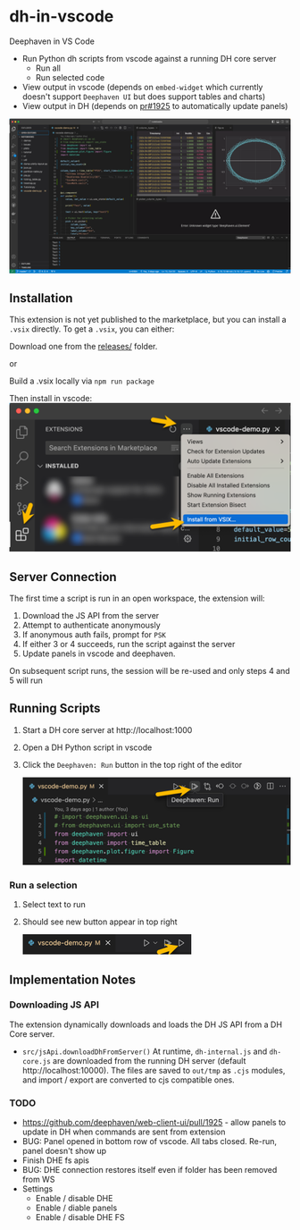 # dh-in-vscode

Deephaven in VS Code

- Run Python dh scripts from vscode against a running DH core server
  - Run all
  - Run selected code
- View output in vscode (depends on `embed-widget` which currently doesn't support `Deephaven UI` but does support tables and charts)
- View output in DH (depends on [pr#1925](https://github.com/deephaven/web-client-ui/pull/1925) to automatically update panels)

![Deephaven in VS Code Extension](docs/extension.png)

## Installation

This extension is not yet published to the marketplace, but you can install a `.vsix` directly. To get a `.vsix`, you can either:

Download one from the [releases/](releases/) folder.

or

Build a .vsix locally via `npm run package`

Then install in vscode:
![Install Deephaven in VS Code](docs/install.png)

## Server Connection

The first time a script is run in an open workspace, the extension will:

1. Download the JS API from the server
2. Attempt to authenticate anonymously
3. If anonymous auth fails, prompt for `PSK`
4. If either 3 or 4 succeeds, run the script against the server
5. Update panels in vscode and deephaven.

On subsequent script runs, the session will be re-used and only steps 4 and 5 will run

## Running Scripts

1. Start a DH core server at http://localhost:1000
2. Open a DH Python script in vscode
3. Click the `Deephaven: Run` button in the top right of the editor

   ![Deephaven: Run](docs/run.png)

### Run a selection

1. Select text to run
2. Should see new button appear in top right

   ![Deephaven: Run Selection](docs/run-selection.png)

## Implementation Notes

### Downloading JS API

The extension dynamically downloads and loads the DH JS API from a DH Core server.

- `src/jsApi.downloadDhFromServer()`
  At runtime, `dh-internal.js` and `dh-core.js` are downloaded from the running DH server (default http://localhost:10000). The files are saved to `out/tmp` as `.cjs` modules, and import / export are converted to cjs compatible ones.

### TODO

- https://github.com/deephaven/web-client-ui/pull/1925 - allow panels to update in DH when commands are sent from extension
- BUG: Panel opened in bottom row of vscode. All tabs closed. Re-run, panel doesn't show up
- Finish DHE fs apis
- BUG: DHE connection restores itself even if folder has been removed from WS
- Settings
  - Enable / disable DHE
  - Enable / diable panels
  - Enable / disable DHE FS
